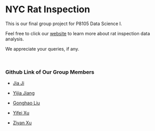 # NYC Rat Inspection

This is our final group project for P8105 Data Science I. 

Feel free to click our [website](https://yijiajiang.github.io/nyc_rat_inspection/index.html) to learn more about rat inspection data analysis.

We appreciate your queries, if any.


&nbsp;


### Github Link of Our Group Members

* [Jia Ji](https://github.com/jj936)  

* [Yijia Jiang](https://github.com/YijiaJiang)  

* [Gonghao Liu](https://github.com/lghszdnp)

* [Yifei Xu](https://github.com/yifeixu0306)

* [Ziyan Xu](https://github.com/zx2373)

